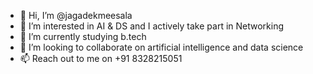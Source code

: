 - 👋 Hi, I’m @jagadekmeesala
- 👀 I’m interested in AI & DS and I actively take part in Networking
- 🌱 I’m currently studying b.tech
- 💞️ I’m looking to collaborate on artificial intelligence and data science
- 📫 Reach out to me on +91 8328215051

<!---
jagadekmeesala/jagadekmeesala is a ✨ special ✨ repository because its `README.md` (this file) appears on your GitHub profile.
You can click the Preview link to take a look at your changes.
--->
